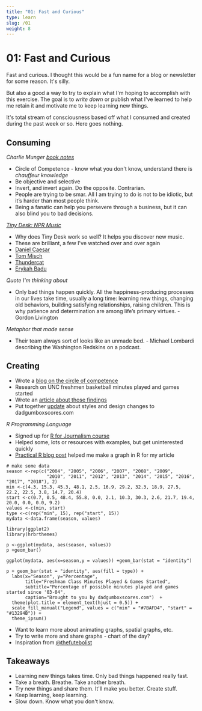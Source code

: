 ```yaml
---
title: "01: Fast and Curious"
type: learn
slug: /01
weight: 8
---
```


# 01: Fast and Curious 

Fast and curious. I thought this would be a fun name for a blog or newsletter for some reason. It's silly.

But also a good a way to try to explain what I'm hoping to accomplish with this exercise. The goal is to *write down* or publish what I've learned to help me retain it and motivate me to keep learning new things. 

It's total stream of consciousness based off what I consumed and created during the past week or so. Here goes nothing. 

## Consuming

*Charlie Munger [book notes](https://www.allencheng.com/poor-charlies-almanack-charlie-munger-book-summary-pdf/)*

- Circle of Competence - know what you don't know, understand there is *chauffeur knowledge* 
- Be objective and selective
- Invert, and invert again. Do the opposite. Contrarian.  
- People are trying to be smar. All I am trying to do is not to be idiotic, but it’s harder than most people think. 
- Being a fanatic can help you persevere through a business, but it can also blind you to bad decisions. 

*[Tiny Desk: NPR Music](https://www.youtube.com/user/nprmusic)*

- Why does Tiny Desk work so well? It helps you discover new music.
- These are brilliant, a few I've watched over and over again
- [Daniel Caesar](https://www.youtube.com/watch?v=PBKa-AAy_vo)
- [Tom Misch](https://www.youtube.com/watch?v=IUMTaAQ43lY)
- [Thundercat](https://www.youtube.com/watch?v=zhVgbZdMdb0)
- [Erykah Badu](https://www.npr.org/2018/08/14/638483063/erykah-badu-tiny-desk-concert)

*Quote I'm thinking about* 

- Only bad things happen quickly. All the happiness-producing processes in our lives take time, usually a long time: learning new things, changing old behaviors, building satisfying relationships, raising children. This is why patience and determination are among life’s primary virtues. - Gordon Livington 


*Metaphor that made sense* 

- Their team always sort of looks like an unmade bed. - Michael Lombardi describing the Washington Redskins on a podcast.


## Creating

- Wrote a [blog on the circle of competence](https://blog.hotdogsandeggs.com/circle-of-competence/)
- Research on UNC freshmen basketball minutes played and games started
- Wrote an [article about those findings](https://fyi.dadgumboxscores.com/true-or-false-freshman/)
- Put together [update](https://fyi.dadgumboxscores.com/update-03/) about styles and design changes to dadgumboxscores.com  

*R Programming Language* 

- Signed up for [R for Journalism course](http://learn.r-journalism.com/)
- Helped some, lots or resources with examples, but get uninterested quickly 
- [Practical R blog post](https://thepracticalr.wordpress.com/2016/11/11/make-a-bar-plot-with-ggplot/) helped me make a graph in R for my article 

```
# make some data
season <-rep(c("2004", "2005", "2006", "2007", "2008", "2009", 
               "2010", "2011", "2012", "2013", "2014", "2015", "2016", "2017", "2018"), 2)
min <-c(4.3, 15.3, 45.3, 48.1, 2.5, 16.9, 29.2, 32.3, 18.9, 27.5, 22.2, 22.5, 3.8, 14.7, 20.4)
start <-c(0.7, 0.5, 48.4, 55.8, 0.0, 2.1, 10.3, 30.3, 2.6, 21.7, 19.4, 20.0, 0.0, 0.0, 9.2)
values <-c(min, start)
type <-c(rep("min", 15), rep("start", 15))
mydata <-data.frame(season, values)

library(ggplot2)
library(hrbrthemes)

p <-ggplot(mydata, aes(season, values))
p +geom_bar()

ggplot(mydata, aes(x=season,y = values)) +geom_bar(stat = "identity")

p + geom_bar(stat = "identity", aes(fill = type)) +
  labs(x="Season", y="Percentage",
       title="Freshman Class Minutes Played & Games Started",
       subtitle="Percentage of possible minutes played and games started since '03-04",
       caption="Brought to you by dadgumboxscores.com")  +
  theme(plot.title = element_text(hjust = 0.5)) + 
  scale_fill_manual("Legend", values = c("min" = "#7BAFD4", "start" = "#13294B")) + 
  theme_ipsum()
``` 

- Want to learn more about animating graphs, spatial graphs, etc. 
- Try to write more and share graphs - chart of the day? 
- Inspiration from [@thefutebolist](https://twitter.com/thefutebolist/)

## Takeaways 

- Learning new things takes time. Only bad things happened really fast. 
- Take a breath. Breathe. Take another breath. 
- Try new things and share them. It'll make you better. Create stuff. 
- Keep learning, keep learning. 
- Slow down. Know what you don't know. 

